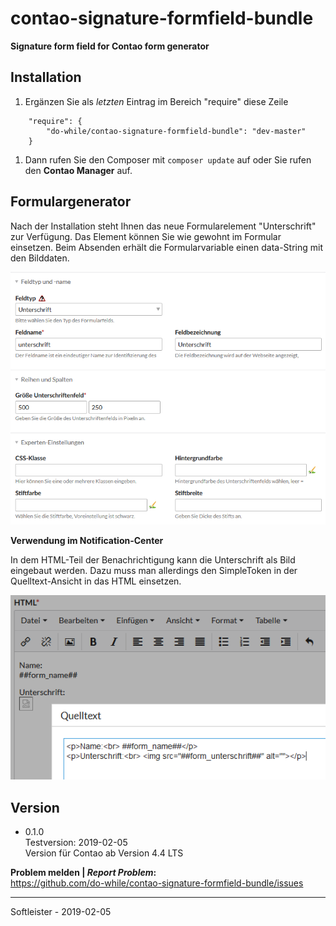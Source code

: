 # contao-signature-formfield-bundle
**Signature form field for Contao form generator**

## Installation
1. Ergänzen Sie als _letzten_ Eintrag im Bereich "require" diese Zeile
```
    "require": {
        "do-while/contao-signature-formfield-bundle": "dev-master"
    }
```
1. Dann rufen Sie den Composer mit `composer update` auf oder Sie rufen den **Contao Manager** auf.


## Formulargenerator
Nach der Installation steht Ihnen das neue Formularelement "Unterschrift" zur Verfügung. 
Das Element können Sie wie gewohnt im Formular einsetzen. Beim Absenden erhält die 
Formularvariable einen data-String mit den Bilddaten.

![Siganture parameters](https://github.com/do-while/contao-signature-formfield-bundle/raw/master/doc/signature-parameters.png)


**Verwendung im Notification-Center**

In dem HTML-Teil der Benachrichtigung kann die Unterschrift als Bild eingebaut werden. 
Dazu muss man allerdings den SimpleToken in der Quelltext-Ansicht in das HTML einsetzen.

![Unterschrift in der Mail ausgeben](https://github.com/do-while/contao-signature-formfield-bundle/raw/master/doc/html-mail.png)






## Version
* 0.1.0<br>Testversion: 2019-02-05<br>Version für Contao ab Version 4.4 LTS


**Problem melden | *Report Problem*:**<br>
https://github.com/do-while/contao-signature-formfield-bundle/issues

___
Softleister - 2019-02-05
